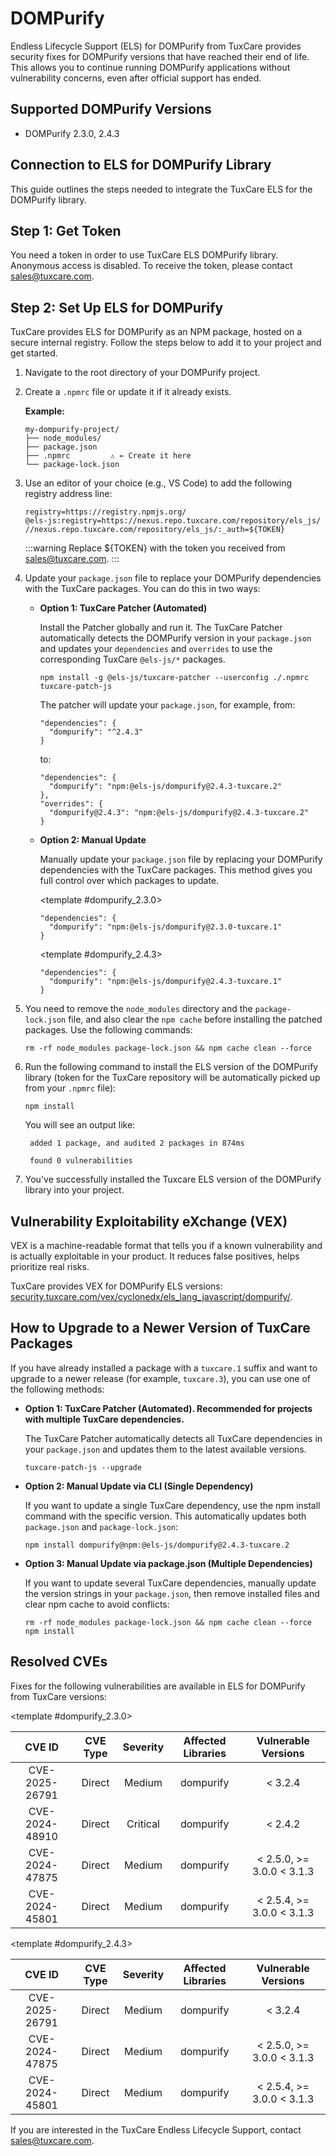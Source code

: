 # DOMPurify

Endless Lifecycle Support (ELS) for DOMPurify from TuxCare provides security fixes for DOMPurify versions that have reached their end of life. This allows you to continue running DOMPurify applications without vulnerability concerns, even after official support has ended.

## Supported DOMPurify Versions

* DOMPurify 2.3.0, 2.4.3

## Connection to ELS for DOMPurify Library

This guide outlines the steps needed to integrate the TuxCare ELS for the DOMPurify library.

## Step 1: Get Token

You need a token in order to use TuxCare ELS DOMPurify library. Anonymous access is disabled. To receive the token, please contact [sales@tuxcare.com](mailto:sales@tuxcare.com).

## Step 2: Set Up ELS for DOMPurify

TuxCare provides ELS for DOMPurify as an NPM package, hosted on a secure internal registry. Follow the steps below to add it to your project and get started.

1. Navigate to the root directory of your DOMPurify project.
2. Create a `.npmrc` file or update it if it already exists.

   **Example:**

   ```text
   my-dompurify-project/
   ├── node_modules/
   ├── package.json
   ├── .npmrc         ⚠️ ← Create it here
   └── package-lock.json
   ```

3. Use an editor of your choice (e.g., VS Code) to add the following registry address line:

   <CodeWithCopy>

   ```text
   registry=https://registry.npmjs.org/
   @els-js:registry=https://nexus.repo.tuxcare.com/repository/els_js/
   //nexus.repo.tuxcare.com/repository/els_js/:_auth=${TOKEN}
   ```

   </CodeWithCopy>

   :::warning
   Replace ${TOKEN} with the token you received from [sales@tuxcare.com](mailto:sales@tuxcare.com).
   :::

4. Update your `package.json` file to replace your DOMPurify dependencies with the TuxCare packages. You can do this in two ways:

   * **Option 1: TuxCare Patcher (Automated)**

     Install the Patcher globally and run it. The TuxCare Patcher automatically detects the DOMPurify version in your `package.json` and updates your `dependencies` and `overrides` to use the corresponding TuxCare `@els-js/*` packages.

     <CodeWithCopy>

     ```text
     npm install -g @els-js/tuxcare-patcher --userconfig ./.npmrc
     tuxcare-patch-js
     ```

     </CodeWithCopy>

     The patcher will update your `package.json`, for example, from:

     ```text
     "dependencies": {
       "dompurify": "^2.4.3"
     }
     ```

     to:

     ```text
     "dependencies": {
       "dompurify": "npm:@els-js/dompurify@2.4.3-tuxcare.2"
     },
     "overrides": {
       "dompurify@2.4.3": "npm:@els-js/dompurify@2.4.3-tuxcare.2"
     }
     ```
    
   * **Option 2: Manual Update**

     Manually update your `package.json` file by replacing your DOMPurify dependencies with the TuxCare packages. This method gives you full control over which packages to update.

     <TableTabs label="Choose DOMPurify version: " >

      <template #dompurify_2.3.0>

      <CodeWithCopy>

      ```text
      "dependencies": {
        "dompurify": "npm:@els-js/dompurify@2.3.0-tuxcare.1"
      }
      ```

      </CodeWithCopy>

      </template>

      <template #dompurify_2.4.3>

      <CodeWithCopy>

      ```text
      "dependencies": {
        "dompurify": "npm:@els-js/dompurify@2.4.3-tuxcare.1"
      }
      ```

      </CodeWithCopy>

      </template>

     </TableTabs>

5. You need to remove the `node_modules` directory and the `package-lock.json` file, and also clear the `npm cache` before installing the patched packages. Use the following commands:
   
   <CodeWithCopy>

   ```text
   rm -rf node_modules package-lock.json && npm cache clean --force
   ```

   </CodeWithCopy>

6. Run the following command to install the ELS version of the DOMPurify library (token for the TuxCare repository will be automatically picked up from your `.npmrc` file):

   <CodeWithCopy>

   ```text
   npm install
   ```

   </CodeWithCopy>

   You will see an output like:

   ```text
    added 1 package, and audited 2 packages in 874ms

    found 0 vulnerabilities
   ```

7. You've successfully installed the Tuxcare ELS version of the DOMPurify library into your project.

## Vulnerability Exploitability eXchange (VEX) 

VEX is a machine-readable format that tells you if a known vulnerability and is actually exploitable in your product. It reduces false positives, helps prioritize real risks.

TuxCare provides VEX for DOMPurify ELS versions: [security.tuxcare.com/vex/cyclonedx/els_lang_javascript/dompurify/](https://security.tuxcare.com/vex/cyclonedx/els_lang_javascript/dompurify/).

## How to Upgrade to a Newer Version of TuxCare Packages

If you have already installed a package with a `tuxcare.1` suffix and want to upgrade to a newer release (for example, `tuxcare.3`), you can use one of the following methods:

* **Option 1: TuxCare Patcher (Automated). Recommended for projects with multiple TuxCare dependencies.**

  The TuxCare Patcher automatically detects all TuxCare dependencies in your `package.json` and updates them to the latest available versions.

  <CodeWithCopy>

  ```text
  tuxcare-patch-js --upgrade
  ```

  </CodeWithCopy>

* **Option 2: Manual Update via CLI (Single Dependency)**

  If you want to update a single TuxCare dependency, use the npm install command with the specific version. This automatically updates both `package.json` and `package-lock.json`:

  <CodeWithCopy>

  ```text
  npm install dompurify@npm:@els-js/dompurify@2.4.3-tuxcare.2
  ```

  </CodeWithCopy>

* **Option 3: Manual Update via package.json (Multiple Dependencies)**

  If you want to update several TuxCare dependencies, manually update the version strings in your `package.json`, then remove installed files and clear npm cache to avoid conflicts:

  <CodeWithCopy>

  ```text
  rm -rf node_modules package-lock.json && npm cache clean --force
  npm install
  ```

  </CodeWithCopy>

## Resolved CVEs

Fixes for the following vulnerabilities are available in ELS for DOMPurify from TuxCare versions:

<TableTabs label="Choose DOMPurify version: " >

<template #dompurify_2.3.0>

| CVE ID         | CVE Type | Severity | Affected Libraries | Vulnerable Versions |
| :------------: | :------: |:--------:|:------------------:| :----------------: |
| CVE-2025-26791 | Direct   | Medium   | dompurify         | < 3.2.4           |
| CVE-2024-48910 | Direct   | Critical | dompurify         | < 2.4.2           |
| CVE-2024-47875 | Direct   | Medium   | dompurify         | < 2.5.0, >= 3.0.0 < 3.1.3 |
| CVE-2024-45801 | Direct   | Medium   | dompurify         | < 2.5.4, >= 3.0.0 < 3.1.3 |

  </template>

<template #dompurify_2.4.3>

| CVE ID         | CVE Type | Severity | Affected Libraries | Vulnerable Versions |
| :------------: | :------: |:--------:|:------------------:| :----------------: |
| CVE-2025-26791 | Direct   | Medium   | dompurify         | < 3.2.4           |
| CVE-2024-47875 | Direct   | Medium   | dompurify         | < 2.5.0, >= 3.0.0 < 3.1.3 |
| CVE-2024-45801 | Direct   | Medium   | dompurify         | < 2.5.4, >= 3.0.0 < 3.1.3 |

  </template>

</TableTabs>

If you are interested in the TuxCare Endless Lifecycle Support, contact [sales@tuxcare.com](mailto:sales@tuxcare.com).
